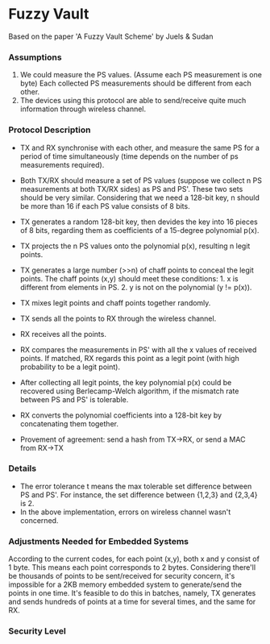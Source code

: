 # Fuzzy Vault

Based on the paper 'A Fuzzy Vault Scheme' by Juels & Sudan

### Assumptions
1. We could measure the PS values. (Assume each PS measurement is one byte) Each collected PS measurements should be different from each other.
2. The devices using this protocol are able to send/receive quite much information through wireless channel.

### Protocol Description
- TX and RX synchronise with each other, and measure the same PS for a period of time simultaneously (time depends on the number of ps measurements required).
- Both TX/RX should measure a set of PS values (suppose we collect n PS measurements at both TX/RX sides) as PS and PS'. These two sets should be very similar. Considering that we need a 128-bit key, n should be more than 16 if each PS value consists of 8 bits.
- TX generates a random 128-bit key, then devides the key into 16 pieces of 8 bits, regarding them as coefficients of a 15-degree polynomial p(x). 
- TX projects the n PS values onto the polynomial p(x), resulting n legit points.
- TX generates a large number (>>n) of chaff points to conceal the legit points. The chaff points (x,y) should meet these conditions: 1. x is different from elements in PS. 2. y is not on the polynomial (y != p(x)). 
- TX mixes legit points and chaff points together randomly. 
- TX sends all the points to RX through the wireless channel.
- RX receives all the points. 
- RX compares the measurements in PS' with all the x values of received points. If matched, RX regards this point as a legit point (with high probability to be a legit point).
- After collecting all legit points, the key polynomial p(x) could be recovered using Berlecamp-Welch algorithm, if the mismatch rate between PS and PS' is tolerable.
- RX converts the polynomial coefficients into a 128-bit key by concatenating them together.

- Provement of agreement: send a hash from TX->RX, or send a MAC from RX->TX

### Details

- The error tolerance t means the max tolerable set difference between PS and PS'. For instance, the set difference between {1,2,3} and {2,3,4} is 2.
- In the above implementation, errors on wireless channel wasn't concerned.

### Adjustments Needed for Embedded Systems

According to the current codes, for each point (x,y), both x and y consist of 1 byte. This means each point corresponds to 2 bytes. Considering there'll be thousands of points to be sent/received for security concern, it's impossible for a 2KB memory embedded system to generate/send the points in one time. It's feasible to do this in batches, namely, TX generates and sends hundreds of points at a time for several times, and the same for RX.

### Security Level

